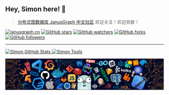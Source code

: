 ## Hey, Simon here! :wave:
> [分布式图数据库 JanusGraph 中文社区](https://github.com/simon824/janusgraph.cn) 欢迎关注！欢迎贡献！

[![janusgraph.cn](https://cdn.rawgit.com/sindresorhus/awesome/d7305f38d29fed78fa85652e3a63e154dd8e8829/media/badge.svg)](https://github.com/simon824/janusgraph.cn)
[![GitHub stars](https://img.shields.io/github/stars/simon824/janusgraph.cn.svg?label=Stars)](https://github.com/simon824/janusgraph.cn/stargazers)
[![GitHub watchers](https://img.shields.io/github/watchers/simon824/janusgraph.cn.svg?label=Watchers)](https://github.com/simon824/janusgraph.cn/watchers)
[![GitHub forks](https://img.shields.io/github/forks/simon824/janusgraph.cn.svg?label=Forks)](https://github.com/simon824/janusgraph.cn/fork)
[![GitHub followers](https://img.shields.io/github/followers/simon824.svg?label=Followers)](https://github.com/simon824)

---

<!-- ![](https://github-readme-stats.vercel.app/api?username=simon824) -->


<a href="https://https://github.com/simon824">
<img height="120px" src="https://github-readme-stats.vercel.app/api?username=simon824&hide_title=true&hide_border=true&show_icons=true&include_all_commits=true&count_private=true&line_height=21" alt="Simon GitHub Stats"/>
  
<img height="120px" src="https://github-readme-stats.vercel.app/api/top-langs/?username=simon824&hide=html&hide_title=true&hide_border=true&layout=compact&langs_count=7&exclude_repo=comp426,Redventures-Movie-Quotes" alt="Simon Tools"/>
</a>


![](https://github.com/simon824/simon824/blob/main/readme.png)


